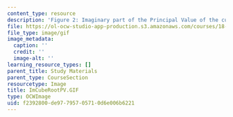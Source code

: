 ```yaml
---
content_type: resource
description: 'Figure 2: Imaginary part of the Principal Value of the cube root.'
file: https://ol-ocw-studio-app-production.s3.amazonaws.com/courses/18-04-complex-variables-with-applications-fall-1999/f2392800de97795705710d6e006b6221_ImCubeRootPV.GIF
file_type: image/gif
image_metadata:
  caption: ''
  credit: ''
  image-alt: ''
learning_resource_types: []
parent_title: Study Materials
parent_type: CourseSection
resourcetype: Image
title: ImCubeRootPV.GIF
type: OCWImage
uid: f2392800-de97-7957-0571-0d6e006b6221
---
```

